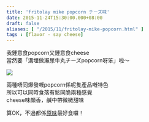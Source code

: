 ```yaml
---
title: 'fritolay mike popcorn チーズ味'
date: 2015-11-24T15:30:00.000+08:00
draft: false
aliases: [ "/2015/11/fritolay-mike-popcorn.html" ]
tags : [flavor - say cheese]
---
```


我鍾意食popcorn又鍾意食cheese  
當然要「溝埋做瀨尿牛丸チーズpopcorn呀笨」啦～  

[![](https://c1.staticflickr.com/9/8324/28967407335_6f69dacaf4_z.jpg)](https://c1.staticflickr.com/9/8324/28967407335_6f69dacaf4_z.jpg)

兩種唔同爆發嘅popcorn係呢隻產品嘅特色  
所以可以同時食落有鬆同脆兩種感覺  
cheese味頗香，鹹中帶微微甜味  
  
算OK，不過都係[原味](http://www.hidie.net/2014/12/fritolay-mike-popcorn.html)最好食囉！